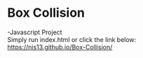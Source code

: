 <h1>Box Collision</h1>

-Javascript Project<br>
Simply run index.html or click the link below:<br>
https://nis13.github.io/Box-Collision/
